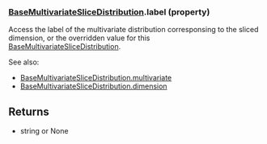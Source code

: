 ### [BaseMultivariateSliceDistribution](BaseMultivariateSliceDistribution.md).label (property)




Access the label of the multivariate distribution corresponsing to the
sliced dimension, or the overridden value for this [BaseMultivariateSliceDistribution](BaseMultivariateSliceDistribution.md).

See also:

* [BaseMultivariateSliceDistribution.multivariate](BaseMultivariateSliceDistribution.multivariate.md)
* [BaseMultivariateSliceDistribution.dimension](BaseMultivariateSliceDistribution.dimension.md)

Returns
-------------
* string or None


